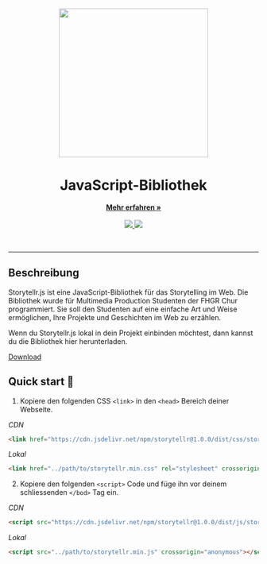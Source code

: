 <!-- PROJECT LOGO -->
<br />
<p align="center">
  <a href="https://storytellr.netlify.app">
    <img src="https://storytellr.netlify.app/assets/logo/b_logo.svg" width="300">
  </a>

  <h1 align="center">JavaScript-Bibliothek</h1>
  <p align="center">
    <a href="https://storytellr.netlify.app"><strong>Mehr erfahren »</strong></a>
    <br />
    <br />
    <a href="https://frankzinsli.ch">
      <img src="https://img.shields.io/badge/created%20by-Frank%20Zinsli-F48041" />
    </a>
    <img src="https://img.shields.io/badge/version-1.0.0-F48041" />
  </p>
</p>
<br />

---

## Beschreibung
Storytellr.js ist eine JavaScript-Bibliothek für das Storytelling im Web.
Die Bibliothek wurde für Multimedia Production Studenten der FHGR Chur programmiert.
Sie soll den Studenten auf eine einfache Art und Weise ermöglichen, Ihre Projekte und Geschichten im Web zu erzählen.

Wenn du Storytellr.js lokal in dein Projekt einbinden möchtest, dann kannst du die Bibliothek hier herunterladen.

<a href="https://github.com/FrankZinsli/Storytellr.js/archive/refs/heads/master.zip">
  Download
</a>

## Quick start :rocket:
1. Kopiere den folgenden CSS `<link>` in den `<head>` Bereich deiner Webseite.

*CDN*
```html
<link href="https://cdn.jsdelivr.net/npm/storytellr@1.0.0/dist/css/storytellr.min.css" rel="stylesheet" crossorigin="anonymous">
```

*Lokal*
```html
<link href="../path/to/storytellr.min.css" rel="stylesheet" crossorigin="anonymous">
```

2. Kopiere den folgenden `<script>` Code und füge ihn vor deinem schliessenden `</bod>` Tag ein.

*CDN*
```html
<script src="https://cdn.jsdelivr.net/npm/storytellr@1.0.0/dist/js/storytellr.min.js" crossorigin="anonymous"></script>
```

*Lokal*
```html
<script src="../path/to/storytellr.min.js" crossorigin="anonymous"></script>
```
